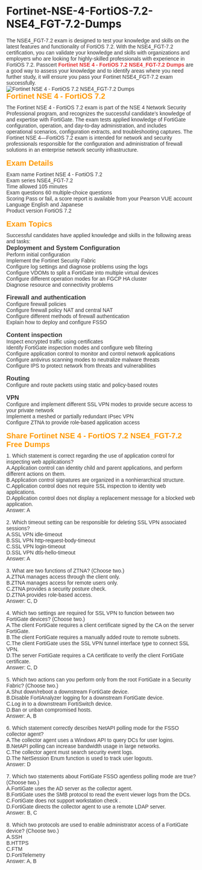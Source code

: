 # Fortinet-NSE-4-FortiOS-7.2-NSE4_FGT-7.2-Dumps
<p>
	<span style="font-size:12px;font-weight:normal;">
	<div style="margin:0px;padding:0px;text-size-adjust:none;color:#333333;font-family:Verdana, Arial, Helvetica, sans-serif;white-space:normal;">
		The NSE4_FGT-7.2 exam is designed to test your knowledge and skills on the latest features and functionality of FortiOS 7.2. With the NSE4_FGT-7.2 certification, you can validate your knowledge and skills with organizations and employers who are looking for highly-skilled professionals with experience in FortiOS 7.2. Passcert&nbsp;<a href="https://www.passcert.com/NSE4_FGT-7.2.html" target="_blank" style="color:#666666;text-decoration-line:none;"><b><span style="color:#E53333;">Fortinet NSE 4 - FortiOS 7.2 NSE4_FGT-7.2 Dumps</span></b></a>&nbsp;are a good way to assess your knowledge and to identify areas where you need further study, it will ensure you pass your Fortinet NSE4_FGT-7.2 exam successfully.
	</div>
	<div style="margin:0px;padding:0px;text-size-adjust:none;color:#333333;font-family:Verdana, Arial, Helvetica, sans-serif;white-space:normal;">
		<img src="https://www.passcert.com/T/PC-COM/images/uploads/20230111042634_3821.png" title="Fortinet NSE 4 - FortiOS 7.2 NSE4_FGT-7.2 Dumps" alt="Fortinet NSE 4 - FortiOS 7.2 NSE4_FGT-7.2 Dumps" border="0" style="margin:0px;padding:0px;text-size-adjust:none;" /><br />
	</div>
	<h1 style="margin:0px 0px 10px;padding:0px;text-size-adjust:none;font-size:20px;color:#FF9900;font-family:Verdana, Arial, Helvetica, sans-serif;white-space:normal;">
		Fortinet NSE 4 - FortiOS 7.2
	</h1>
	<div style="margin:0px;padding:0px;text-size-adjust:none;color:#333333;font-family:Verdana, Arial, Helvetica, sans-serif;white-space:normal;">
		The Fortinet NSE 4 - FortiOS 7.2 exam is part of the NSE 4 Network Security Professional program, and recognizes the successful candidate’s knowledge of and expertise with FortiGate. The exam tests applied knowledge of FortiGate configuration, operation, and day-to-day administration, and includes
	</div>
	<div style="margin:0px;padding:0px;text-size-adjust:none;color:#333333;font-family:Verdana, Arial, Helvetica, sans-serif;white-space:normal;">
		operational scenarios, configuration extracts, and troubleshooting captures. The Fortinet NSE 4—FortiOS 7.2 exam is intended for network and security professionals responsible for the configuration and administration of firewall solutions in an enterprise network security infrastructure.
	</div>
	<div style="margin:0px;padding:0px;text-size-adjust:none;color:#333333;font-family:Verdana, Arial, Helvetica, sans-serif;white-space:normal;">
		<br />
	</div>
	<h1 style="margin:0px 0px 10px;padding:0px;text-size-adjust:none;font-size:20px;color:#FF9900;font-family:Verdana, Arial, Helvetica, sans-serif;white-space:normal;">
		Exam Details
	</h1>
	<div style="margin:0px;padding:0px;text-size-adjust:none;color:#333333;font-family:Verdana, Arial, Helvetica, sans-serif;white-space:normal;">
		Exam name Fortinet NSE 4 - FortiOS 7.2
	</div>
	<div style="margin:0px;padding:0px;text-size-adjust:none;color:#333333;font-family:Verdana, Arial, Helvetica, sans-serif;white-space:normal;">
		Exam series NSE4_FGT-7.2
	</div>
	<div style="margin:0px;padding:0px;text-size-adjust:none;color:#333333;font-family:Verdana, Arial, Helvetica, sans-serif;white-space:normal;">
		Time allowed 105 minutes
	</div>
	<div style="margin:0px;padding:0px;text-size-adjust:none;color:#333333;font-family:Verdana, Arial, Helvetica, sans-serif;white-space:normal;">
		Exam questions 60 multiple-choice questions
	</div>
	<div style="margin:0px;padding:0px;text-size-adjust:none;color:#333333;font-family:Verdana, Arial, Helvetica, sans-serif;white-space:normal;">
		Scoring Pass or fail, a score report is available from your Pearson VUE account
	</div>
	<div style="margin:0px;padding:0px;text-size-adjust:none;color:#333333;font-family:Verdana, Arial, Helvetica, sans-serif;white-space:normal;">
		Language English and Japanese
	</div>
	<div style="margin:0px;padding:0px;text-size-adjust:none;color:#333333;font-family:Verdana, Arial, Helvetica, sans-serif;white-space:normal;">
		Product version FortiOS 7.2
	</div>
	<div style="margin:0px;padding:0px;text-size-adjust:none;color:#333333;font-family:Verdana, Arial, Helvetica, sans-serif;white-space:normal;">
		<br />
	</div>
	<h1 style="margin:0px 0px 10px;padding:0px;text-size-adjust:none;font-size:20px;color:#FF9900;font-family:Verdana, Arial, Helvetica, sans-serif;white-space:normal;">
		Exam Topics
	</h1>
	<div style="margin:0px;padding:0px;text-size-adjust:none;color:#333333;font-family:Verdana, Arial, Helvetica, sans-serif;white-space:normal;">
		Successful candidates have applied knowledge and skills in the following areas and tasks:
	</div>
	<h3 style="margin:0px;padding:0px;text-size-adjust:none;color:#333333;font-family:Verdana, Arial, Helvetica, sans-serif;white-space:normal;">
		Deployment and System Configuration
	</h3>
	<div style="margin:0px;padding:0px;text-size-adjust:none;color:#333333;font-family:Verdana, Arial, Helvetica, sans-serif;white-space:normal;">
		Perform initial configuration
	</div>
	<div style="margin:0px;padding:0px;text-size-adjust:none;color:#333333;font-family:Verdana, Arial, Helvetica, sans-serif;white-space:normal;">
		Implement the Fortinet Security Fabric
	</div>
	<div style="margin:0px;padding:0px;text-size-adjust:none;color:#333333;font-family:Verdana, Arial, Helvetica, sans-serif;white-space:normal;">
		Configure log settings and diagnose problems using the logs
	</div>
	<div style="margin:0px;padding:0px;text-size-adjust:none;color:#333333;font-family:Verdana, Arial, Helvetica, sans-serif;white-space:normal;">
		Configure VDOMs to split a FortiGate into multiple virtual devices
	</div>
	<div style="margin:0px;padding:0px;text-size-adjust:none;color:#333333;font-family:Verdana, Arial, Helvetica, sans-serif;white-space:normal;">
		Configure different operation modes for an FGCP HA cluster
	</div>
	<div style="margin:0px;padding:0px;text-size-adjust:none;color:#333333;font-family:Verdana, Arial, Helvetica, sans-serif;white-space:normal;">
		Diagnose resource and connectivity problems
	</div>
	<div style="margin:0px;padding:0px;text-size-adjust:none;color:#333333;font-family:Verdana, Arial, Helvetica, sans-serif;white-space:normal;">
		<br />
	</div>
	<h3 style="margin:0px;padding:0px;text-size-adjust:none;color:#333333;font-family:Verdana, Arial, Helvetica, sans-serif;white-space:normal;">
		Firewall and authentication
	</h3>
	<div style="margin:0px;padding:0px;text-size-adjust:none;color:#333333;font-family:Verdana, Arial, Helvetica, sans-serif;white-space:normal;">
		Configure firewall policies
	</div>
	<div style="margin:0px;padding:0px;text-size-adjust:none;color:#333333;font-family:Verdana, Arial, Helvetica, sans-serif;white-space:normal;">
		Configure firewall policy NAT and central NAT
	</div>
	<div style="margin:0px;padding:0px;text-size-adjust:none;color:#333333;font-family:Verdana, Arial, Helvetica, sans-serif;white-space:normal;">
		Configure different methods of firewall authentication
	</div>
	<div style="margin:0px;padding:0px;text-size-adjust:none;color:#333333;font-family:Verdana, Arial, Helvetica, sans-serif;white-space:normal;">
		Explain how to deploy and configure FSSO
	</div>
	<div style="margin:0px;padding:0px;text-size-adjust:none;color:#333333;font-family:Verdana, Arial, Helvetica, sans-serif;white-space:normal;">
		<br />
	</div>
	<h3 style="margin:0px;padding:0px;text-size-adjust:none;color:#333333;font-family:Verdana, Arial, Helvetica, sans-serif;white-space:normal;">
		Content inspection
	</h3>
	<div style="margin:0px;padding:0px;text-size-adjust:none;color:#333333;font-family:Verdana, Arial, Helvetica, sans-serif;white-space:normal;">
		Inspect encrypted traffic using certificates
	</div>
	<div style="margin:0px;padding:0px;text-size-adjust:none;color:#333333;font-family:Verdana, Arial, Helvetica, sans-serif;white-space:normal;">
		Identify FortiGate inspection modes and configure web filtering
	</div>
	<div style="margin:0px;padding:0px;text-size-adjust:none;color:#333333;font-family:Verdana, Arial, Helvetica, sans-serif;white-space:normal;">
		Configure application control to monitor and control network applications
	</div>
	<div style="margin:0px;padding:0px;text-size-adjust:none;color:#333333;font-family:Verdana, Arial, Helvetica, sans-serif;white-space:normal;">
		Configure antivirus scanning modes to neutralize malware threats
	</div>
	<div style="margin:0px;padding:0px;text-size-adjust:none;color:#333333;font-family:Verdana, Arial, Helvetica, sans-serif;white-space:normal;">
		Configure IPS to protect network from threats and vulnerabilities
	</div>
	<div style="margin:0px;padding:0px;text-size-adjust:none;color:#333333;font-family:Verdana, Arial, Helvetica, sans-serif;white-space:normal;">
		<br />
	</div>
	<h3 style="margin:0px;padding:0px;text-size-adjust:none;color:#333333;font-family:Verdana, Arial, Helvetica, sans-serif;white-space:normal;">
		Routing
	</h3>
	<div style="margin:0px;padding:0px;text-size-adjust:none;color:#333333;font-family:Verdana, Arial, Helvetica, sans-serif;white-space:normal;">
		Configure and route packets using static and policy-based routes
	</div>
	<div style="margin:0px;padding:0px;text-size-adjust:none;color:#333333;font-family:Verdana, Arial, Helvetica, sans-serif;white-space:normal;">
		<br />
	</div>
	<h3 style="margin:0px;padding:0px;text-size-adjust:none;color:#333333;font-family:Verdana, Arial, Helvetica, sans-serif;white-space:normal;">
		VPN
	</h3>
	<div style="margin:0px;padding:0px;text-size-adjust:none;color:#333333;font-family:Verdana, Arial, Helvetica, sans-serif;white-space:normal;">
		Configure and implement different SSL VPN modes to provide secure access to your private network
	</div>
	<div style="margin:0px;padding:0px;text-size-adjust:none;color:#333333;font-family:Verdana, Arial, Helvetica, sans-serif;white-space:normal;">
		Implement a meshed or partially redundant IPsec VPN
	</div>
	<div style="margin:0px;padding:0px;text-size-adjust:none;color:#333333;font-family:Verdana, Arial, Helvetica, sans-serif;white-space:normal;">
		Configure ZTNA to provide role-based application access
	</div>
	<div style="margin:0px;padding:0px;text-size-adjust:none;color:#333333;font-family:Verdana, Arial, Helvetica, sans-serif;white-space:normal;">
		<br />
	</div>
	<h1 style="margin:0px 0px 10px;padding:0px;text-size-adjust:none;font-size:20px;color:#FF9900;font-family:Verdana, Arial, Helvetica, sans-serif;white-space:normal;">
		Share Fortinet NSE 4 - FortiOS 7.2 NSE4_FGT-7.2 Free Dumps
	</h1>
	<div style="margin:0px;padding:0px;text-size-adjust:none;color:#333333;font-family:Verdana, Arial, Helvetica, sans-serif;white-space:normal;">
		1. Which statement is correct regarding the use of application control for inspecting web applications?
	</div>
	<div style="margin:0px;padding:0px;text-size-adjust:none;color:#333333;font-family:Verdana, Arial, Helvetica, sans-serif;white-space:normal;">
		A.Application control can identity child and parent applications, and perform different actions on them.
	</div>
	<div style="margin:0px;padding:0px;text-size-adjust:none;color:#333333;font-family:Verdana, Arial, Helvetica, sans-serif;white-space:normal;">
		B.Application control signatures are organized in a nonhierarchical structure.
	</div>
	<div style="margin:0px;padding:0px;text-size-adjust:none;color:#333333;font-family:Verdana, Arial, Helvetica, sans-serif;white-space:normal;">
		C.Application control does not require SSL inspection to identity web applications.
	</div>
	<div style="margin:0px;padding:0px;text-size-adjust:none;color:#333333;font-family:Verdana, Arial, Helvetica, sans-serif;white-space:normal;">
		D.Application control does not display a replacement message for a blocked web application.
	</div>
	<div style="margin:0px;padding:0px;text-size-adjust:none;color:#333333;font-family:Verdana, Arial, Helvetica, sans-serif;white-space:normal;">
		Answer: A
	</div>
	<div style="margin:0px;padding:0px;text-size-adjust:none;color:#333333;font-family:Verdana, Arial, Helvetica, sans-serif;white-space:normal;">
		<br />
	</div>
	<div style="margin:0px;padding:0px;text-size-adjust:none;color:#333333;font-family:Verdana, Arial, Helvetica, sans-serif;white-space:normal;">
		2. Which timeout setting can be responsible for deleting SSL VPN associated sessions?
	</div>
	<div style="margin:0px;padding:0px;text-size-adjust:none;color:#333333;font-family:Verdana, Arial, Helvetica, sans-serif;white-space:normal;">
		A.SSL VPN idle-timeout
	</div>
	<div style="margin:0px;padding:0px;text-size-adjust:none;color:#333333;font-family:Verdana, Arial, Helvetica, sans-serif;white-space:normal;">
		B.SSL VPN http-request-body-timeout
	</div>
	<div style="margin:0px;padding:0px;text-size-adjust:none;color:#333333;font-family:Verdana, Arial, Helvetica, sans-serif;white-space:normal;">
		C.SSL VPN login-timeout
	</div>
	<div style="margin:0px;padding:0px;text-size-adjust:none;color:#333333;font-family:Verdana, Arial, Helvetica, sans-serif;white-space:normal;">
		D.SSL VPN dtls-hello-timeout
	</div>
	<div style="margin:0px;padding:0px;text-size-adjust:none;color:#333333;font-family:Verdana, Arial, Helvetica, sans-serif;white-space:normal;">
		Answer: A
	</div>
	<div style="margin:0px;padding:0px;text-size-adjust:none;color:#333333;font-family:Verdana, Arial, Helvetica, sans-serif;white-space:normal;">
		<br />
	</div>
	<div style="margin:0px;padding:0px;text-size-adjust:none;color:#333333;font-family:Verdana, Arial, Helvetica, sans-serif;white-space:normal;">
		3. What are two functions of ZTNA? (Choose two.)
	</div>
	<div style="margin:0px;padding:0px;text-size-adjust:none;color:#333333;font-family:Verdana, Arial, Helvetica, sans-serif;white-space:normal;">
		A.ZTNA manages access through the client only.
	</div>
	<div style="margin:0px;padding:0px;text-size-adjust:none;color:#333333;font-family:Verdana, Arial, Helvetica, sans-serif;white-space:normal;">
		B.ZTNA manages access for remote users only.
	</div>
	<div style="margin:0px;padding:0px;text-size-adjust:none;color:#333333;font-family:Verdana, Arial, Helvetica, sans-serif;white-space:normal;">
		C.ZTNA provides a security posture check.
	</div>
	<div style="margin:0px;padding:0px;text-size-adjust:none;color:#333333;font-family:Verdana, Arial, Helvetica, sans-serif;white-space:normal;">
		D.ZTNA provides role-based access.
	</div>
	<div style="margin:0px;padding:0px;text-size-adjust:none;color:#333333;font-family:Verdana, Arial, Helvetica, sans-serif;white-space:normal;">
		Answer: C, D
	</div>
	<div style="margin:0px;padding:0px;text-size-adjust:none;color:#333333;font-family:Verdana, Arial, Helvetica, sans-serif;white-space:normal;">
		<br />
	</div>
	<div style="margin:0px;padding:0px;text-size-adjust:none;color:#333333;font-family:Verdana, Arial, Helvetica, sans-serif;white-space:normal;">
		4. Which two settings are required for SSL VPN to function between two FortiGate devices? (Choose two.)
	</div>
	<div style="margin:0px;padding:0px;text-size-adjust:none;color:#333333;font-family:Verdana, Arial, Helvetica, sans-serif;white-space:normal;">
		A.The client FortiGate requires a client certificate signed by the CA on the server FortiGate.
	</div>
	<div style="margin:0px;padding:0px;text-size-adjust:none;color:#333333;font-family:Verdana, Arial, Helvetica, sans-serif;white-space:normal;">
		B.The client FortiGate requires a manually added route to remote subnets.
	</div>
	<div style="margin:0px;padding:0px;text-size-adjust:none;color:#333333;font-family:Verdana, Arial, Helvetica, sans-serif;white-space:normal;">
		C.The client FortiGate uses the SSL VPN tunnel interface type to connect SSL VPN.
	</div>
	<div style="margin:0px;padding:0px;text-size-adjust:none;color:#333333;font-family:Verdana, Arial, Helvetica, sans-serif;white-space:normal;">
		D.The server FortiGate requires a CA certificate to verify the client FortiGate certificate.
	</div>
	<div style="margin:0px;padding:0px;text-size-adjust:none;color:#333333;font-family:Verdana, Arial, Helvetica, sans-serif;white-space:normal;">
		Answer: C, D
	</div>
	<div style="margin:0px;padding:0px;text-size-adjust:none;color:#333333;font-family:Verdana, Arial, Helvetica, sans-serif;white-space:normal;">
		<br />
	</div>
	<div style="margin:0px;padding:0px;text-size-adjust:none;color:#333333;font-family:Verdana, Arial, Helvetica, sans-serif;white-space:normal;">
		5. Which two actions can you perform only from the root FortiGate in a Security Fabric? (Choose two.)
	</div>
	<div style="margin:0px;padding:0px;text-size-adjust:none;color:#333333;font-family:Verdana, Arial, Helvetica, sans-serif;white-space:normal;">
		A.Shut down/reboot a downstream FortiGate device.
	</div>
	<div style="margin:0px;padding:0px;text-size-adjust:none;color:#333333;font-family:Verdana, Arial, Helvetica, sans-serif;white-space:normal;">
		B.Disable FortiAnalyzer logging for a downstream FortiGate device.
	</div>
	<div style="margin:0px;padding:0px;text-size-adjust:none;color:#333333;font-family:Verdana, Arial, Helvetica, sans-serif;white-space:normal;">
		C.Log in to a downstream FortiSwitch device.
	</div>
	<div style="margin:0px;padding:0px;text-size-adjust:none;color:#333333;font-family:Verdana, Arial, Helvetica, sans-serif;white-space:normal;">
		D.Ban or unban compromised hosts.
	</div>
	<div style="margin:0px;padding:0px;text-size-adjust:none;color:#333333;font-family:Verdana, Arial, Helvetica, sans-serif;white-space:normal;">
		Answer: A, B
	</div>
	<div style="margin:0px;padding:0px;text-size-adjust:none;color:#333333;font-family:Verdana, Arial, Helvetica, sans-serif;white-space:normal;">
		<br />
	</div>
	<div style="margin:0px;padding:0px;text-size-adjust:none;color:#333333;font-family:Verdana, Arial, Helvetica, sans-serif;white-space:normal;">
		6. Which statement correctly describes NetAPI polling mode for the FSSO collector agent?
	</div>
	<div style="margin:0px;padding:0px;text-size-adjust:none;color:#333333;font-family:Verdana, Arial, Helvetica, sans-serif;white-space:normal;">
		A.The collector agent uses a Windows API to query DCs for user logins.
	</div>
	<div style="margin:0px;padding:0px;text-size-adjust:none;color:#333333;font-family:Verdana, Arial, Helvetica, sans-serif;white-space:normal;">
		B.NetAPI polling can increase bandwidth usage in large networks.
	</div>
	<div style="margin:0px;padding:0px;text-size-adjust:none;color:#333333;font-family:Verdana, Arial, Helvetica, sans-serif;white-space:normal;">
		C.The collector agent must search security event logs.
	</div>
	<div style="margin:0px;padding:0px;text-size-adjust:none;color:#333333;font-family:Verdana, Arial, Helvetica, sans-serif;white-space:normal;">
		D.The NetSession Enum function is used to track user logouts.
	</div>
	<div style="margin:0px;padding:0px;text-size-adjust:none;color:#333333;font-family:Verdana, Arial, Helvetica, sans-serif;white-space:normal;">
		Answer: D
	</div>
	<div style="margin:0px;padding:0px;text-size-adjust:none;color:#333333;font-family:Verdana, Arial, Helvetica, sans-serif;white-space:normal;">
		<br />
	</div>
	<div style="margin:0px;padding:0px;text-size-adjust:none;color:#333333;font-family:Verdana, Arial, Helvetica, sans-serif;white-space:normal;">
		7. Which two statements about FortiGate FSSO agentless polling mode are true? (Choose two.)
	</div>
	<div style="margin:0px;padding:0px;text-size-adjust:none;color:#333333;font-family:Verdana, Arial, Helvetica, sans-serif;white-space:normal;">
		A.FortiGate uses the AD server as the collector agent.
	</div>
	<div style="margin:0px;padding:0px;text-size-adjust:none;color:#333333;font-family:Verdana, Arial, Helvetica, sans-serif;white-space:normal;">
		B.FortiGate uses the SMB protocol to read the event viewer logs from the DCs.
	</div>
	<div style="margin:0px;padding:0px;text-size-adjust:none;color:#333333;font-family:Verdana, Arial, Helvetica, sans-serif;white-space:normal;">
		C.FortiGate does not support workstation check .
	</div>
	<div style="margin:0px;padding:0px;text-size-adjust:none;color:#333333;font-family:Verdana, Arial, Helvetica, sans-serif;white-space:normal;">
		D.FortiGate directs the collector agent to use a remote LDAP server.
	</div>
	<div style="margin:0px;padding:0px;text-size-adjust:none;color:#333333;font-family:Verdana, Arial, Helvetica, sans-serif;white-space:normal;">
		Answer: B, C
	</div>
	<div style="margin:0px;padding:0px;text-size-adjust:none;color:#333333;font-family:Verdana, Arial, Helvetica, sans-serif;white-space:normal;">
		<br />
	</div>
	<div style="margin:0px;padding:0px;text-size-adjust:none;color:#333333;font-family:Verdana, Arial, Helvetica, sans-serif;white-space:normal;">
		8. Which two protocols are used to enable administrator access of a FortiGate device? (Choose two.)
	</div>
	<div style="margin:0px;padding:0px;text-size-adjust:none;color:#333333;font-family:Verdana, Arial, Helvetica, sans-serif;white-space:normal;">
		A.SSH
	</div>
	<div style="margin:0px;padding:0px;text-size-adjust:none;color:#333333;font-family:Verdana, Arial, Helvetica, sans-serif;white-space:normal;">
		B.HTTPS
	</div>
	<div style="margin:0px;padding:0px;text-size-adjust:none;color:#333333;font-family:Verdana, Arial, Helvetica, sans-serif;white-space:normal;">
		C.FTM
	</div>
	<div style="margin:0px;padding:0px;text-size-adjust:none;color:#333333;font-family:Verdana, Arial, Helvetica, sans-serif;white-space:normal;">
		D.FortiTelemetry
	</div>
	<div style="margin:0px;padding:0px;text-size-adjust:none;color:#333333;font-family:Verdana, Arial, Helvetica, sans-serif;white-space:normal;">
		Answer: A, B
	</div>
</span>
</p>
